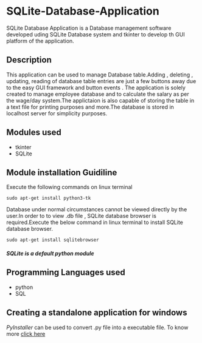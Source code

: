# SQLite-Database-Application

SQLite Database Application is a Database management software developed uding SQLite Database system and tkinter to develop th GUI platform of the application.

## Description

This application can be used to manage Database table.Adding , deleting , updating, reading of database table entries are just a few buttons away due to the easy GUI framework and button events . The application is solely created to manage employee database and to calculate the salary as per the wage/day system.The applictaion is also capable of storing the table in a text file for printing purposes and more.The database is stored in localhost server for simplicity purposes.

## Modules used
- tkinter
- SQLite

## Module installation Guidiline
Execute the following commands on linux terminal
```
sudo apt-get install python3-tk
```
Database under normal circumstances cannot be viewed directly by the user.In order to to view .db file , SQLite database browser is required.Execute the below command in linux terminal to install SQLite database browser.
```
sudo apt-get install sqlitebrowser
```

##### SQLite is a default python module

## Programming Languages used
- python 
- SQL
## Creating a standalone application for windows
*PyInstaller* can be used to convert .py file into a executable file.
To know more [click here](https://medium.com/dreamcatcher-its-blog/making-an-stand-alone-executable-from-a-python-script-using-pyinstaller-d1df9170e263)

